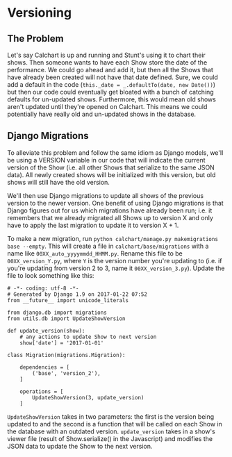 Versioning
==========

## The Problem

Let's say Calchart is up and running and Stunt's using it to chart their shows. Then someone wants to have each Show store the date of the performance. We could go ahead and add it, but then all the Shows that have already been created will not have that date defined. Sure, we could add a default in the code (`this._date = _.defaultTo(date, new Date())`) but then our code could eventually get bloated with a bunch of catching defaults for un-updated shows. Furthermore, this would mean old shows aren't updated until they're opened on Calchart. This means we could potentially have really old and un-updated shows in the database.

## Django Migrations

To alleviate this problem and follow the same idiom as Django models, we'll be using a VERSION variable in our code that will indicate the current version of the Show (i.e. all other Shows that serialize to the same JSON data). All newly created shows will be initialized with this version, but old shows will still have the old version.

We'll then use Django migrations to update all shows of the previous version to the newer version. One benefit of using Django migrations is that Django figures out for us which migrations have already been run; i.e. it remembers that we already migrated all Shows up to version X and only have to apply the last migration to update it to version X + 1.

To make a new migration, run `python calchart/manage.py makemigrations base --empty`. This will create a file in `calchart/base/migrations` with a name like `00XX_auto_yyyymmdd_HHMM.py`. Rename this file to be `00XX_version_Y.py`, where `Y` is the version number you're updating to (i.e. if you're updating from version 2 to 3, name it `00XX_version_3.py`). Update the file to look something like this:

```
# -*- coding: utf-8 -*-
# Generated by Django 1.9 on 2017-01-22 07:52
from __future__ import unicode_literals

from django.db import migrations
from utils.db import UpdateShowVersion

def update_version(show):
    # any actions to update Show to next version
    show['date'] = '2017-01-01'

class Migration(migrations.Migration):

    dependencies = [
        ('base', 'version_2'),
    ]

    operations = [
        UpdateShowVersion(3, update_version)
    ]
```

`UpdateShowVersion` takes in two parameters: the first is the version being updated to and the second is a function that will be called on each Show in the database with an outdated version. `update_version` takes in a show's viewer file (result of Show.serialize() in the Javascript) and modifies the JSON data to update the Show to the next version.
